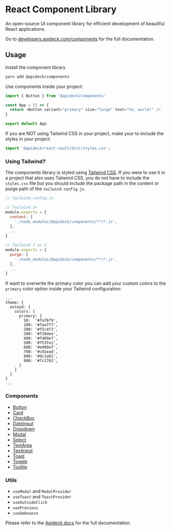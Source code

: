 # React Component Library

An open-source UI component library for efficient development of beautiful React applications.

Go to [developers.apideck.com/components](https://developers.apideck.com/components) for the full documentation.

## Usage

Install the component library

```sh
yarn add @apideck/components
```

Use components inside your project:

```js
import { Button } from '@apideck/components'

const App = () => {
  return <Button variant="primary" size="large" text="Yo, world!" />
}

export default App
```

If you are NOT using Tailwind CSS in your project, make your to include the styles in your project:

```js
import '@apideck/react-vault/dist/styles.css';
```
### Using Tailwind?

The components library is styled using [Tailwind CSS](https://tailwindcss.com/). If you were to use it in a project that also uses Tailwind CSS, you do not have to include the `styles.css` file but you should include the package path in the content or purge path of the `tailwind.config.js`.

```js
// tailwind.config.js

// Tailwind 3+
module.exports = {
  content: [
    './node_modules/@apideck/components/**/*.js',
  ],
  ...
}

// Tailwind 1 or 2
module.exports = {
  purge: [
    './node_modules/@apideck/components/**/*.js',
  ],
  ...
}
```

If want to overwrite the primary color you can add your custom colors to the `primary` color option inside your Tailwind configuration:

```
...
theme: {
  extend: {
    colors: {
      primary: {
        50:  '#faf6f9',
        100: '#fae7f7',
        200: '#f5c4f3',
        300: '#f39dee',
        400: '#f469e7',
        500: '#f53fe1',
        600: '#e909ef',
        700: '#c81ead',
        800: '#9c1a81',
        900: '#7c1762',
      }
    }
  }
}
...
```

### Components

- [Button](https://developers.apideck.com/components/button)
- [Card](https://developers.apideck.com/components/card)
- [CheckBox](https://developers.apideck.com/components/checkbox)
- [DateInput](https://developers.apideck.com/components/dateinput)
- [Dropdown](https://developers.apideck.com/components/dropdown)
- [Modal](https://developers.apideck.com/components/modal)
- [Select](https://developers.apideck.com/components/select)
- [TextArea](https://developers.apideck.com/components/textarea)
- [TextInput](https://developers.apideck.com/components/textinput)
- [Toast](https://developers.apideck.com/components/toast)
- [Toggle](https://developers.apideck.com/components/toggle)
- [Tooltip](https://developers.apideck.com/components/tooltip)

### Utils

- `useModal` and `ModalProvider`
- `useToast` and `ToastProvider`
- `useOutsideClick`
- `usePrevious`
- `useDebounce`

Please refer to the [Apideck docs](https://developers.apideck.com/components) for the full documentation.
